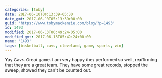 ```yaml
---
categories: [toby]
date: 2017-06-10T00:13:39-05:00
date_gmt: 2017-06-10T05:13:39+00:00
guid: 'https://www.tobymackenzie.com/blog/?p=1493'
id: 1493
modified: 2017-06-13T00:49:24-05:00
modified_gmt: 2017-06-13T05:49:24+00:00
name: '1493'
tags: [basketball, cavs, cleveland, game, sports, win]
---
```


Yay Cavs.  Great game.  I am very happy they performed so well, reaffirming that they are a great team.  They have some great records, stopped the sweep, showed they can't be counted out.
